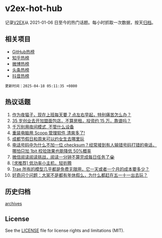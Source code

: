 # v2ex-hot-hub

 记录[V2EX](https://www.v2ex.com/)从 2021-01-06 日至今的热门话题。每小时抓取一次数据，按天[归档](archives)。
 
 ## 相关项目

- [GitHub热榜](https://github.com/lonnyzhang423/github-hot-hub)
- [知乎热榜](https://github.com/lonnyzhang423/zhihu-hot-hub)
- [微博热榜](https://github.com/lonnyzhang423/weibo-hot-hub)
- [头条热榜](https://github.com/lonnyzhang423/toutiao-hot-hub)
- [抖音热榜](https://github.com/lonnyzhang423/douyin-hot-hub)


 `更新时间：2025-04-18 05:11:35 +0800`

## 热议话题

1. [作为夜猫子，现在上班每天要 7 点左右早起，特别痛苦怎么办？](https://www.v2ex.com/t/1126029)
1. [35 岁创业去开加盟面包店，不算房租，投资约 15 万，靠谱吗？](https://www.v2ex.com/t/1126241)
1. [千万别用夜间模式, 不管什么设备](https://www.v2ex.com/t/1126131)
1. [重装电脑用 Scoop 管理软件,清爽多了!](https://www.v2ex.com/t/1126032)
1. [成都节假日和周末可以约女生去哪里玩](https://www.v2ex.com/t/1126114)
1. [电话号码中为什么不加一位 checksum？经常接到有人输错号码打错的电话，哪怕只加 1bit 校验效果也能降低 50%概率](https://www.v2ex.com/t/1126194)
1. [微信阅读阅读挑战，阅读一分钟不算完成每日任务了😭](https://www.v2ex.com/t/1126035)
1. [[求推荐] 低功率小主机，轻折腾](https://www.v2ex.com/t/1126081)
1. [Trae 所有的模型几乎都是免费无限用，它一天或者一个月的成本要多少？](https://www.v2ex.com/t/1126040)
1. [好奇问个问题：大家不是都有年休假么，为什么都赶在五一十一出去玩？](https://www.v2ex.com/t/1126208)

## 历史归档

[archives](archives)

## License

See the [LICENSE](LICENSE) file for license rights and limitations (MIT).
